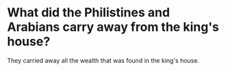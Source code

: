 # What did the Philistines and Arabians carry away from the king's house?

They carried away all the wealth that was found in the king's house. 